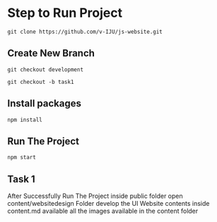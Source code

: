 # Step to Run Project

```shell
git clone https://github.com/v-IJU/js-website.git
```

## Create New Branch

```shell
git checkout development

git checkout -b task1
```

## Install packages

```shell
npm install
```

## Run The Project

```shell
npm start
```

## Task 1

After Successfully Run The Project inside public folder open content/websitedesign Folder develop the UI Website contents inside content.md available all the images available in the content folder 
